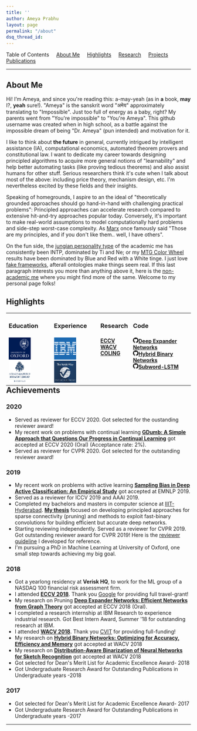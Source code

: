 ```yaml
---
title: ''
author: Ameya Prabhu
layout: page
permalink: "/about"
dsq_thread_id:
---
```

Table of Contents     [About Me](#biography)     [Highlights](#highlights)     [Research](#research)    
 [Projects](#projects)     [Publications](#publications)

---

## <a name="biography" id="biography"></a>About Me

Hi! I’m Ameya, and since you're reading this: a-may-yeah (as in __a__ book, __may__ I?, __yeah__ sure!). "Ameya" is the sanskrit word "अमेय" approximately translating to "Impossible". Just too full of energy as a baby, right? My parents went from "You're impossible" to "You're Ameya". This github username was created when in high school, as a battle against the impossible dream of being "Dr. Ameya" (pun intended) and motivation for it.

I like to think about **the future** in general, currently intrigued by intelligent assistance (IA), computational economics, automated theorem provers and constitutional law. I want to dedicate my career towards designing principled algorithms to acquire more general notions of "learnability" and help better automating tasks (like proving tedious theorems) and also assist humans for other stuff. Serious researchers think it's cute when I talk about most of the above: including price theory, mechanism design, etc. I'm nevertheless excited by these fields and their insights.

Speaking of homegrounds, I aspire to an the ideal of "theoretically grounded approaches should go hand-in-hand with challenging practical problems": Principled approaches can accelerate research compared to extensive hit-and-try approaches popular today. Conversely, it's important to make real-world assumptions to model computationally hard problems and side-step worst-case complexity. As [Marx](https://en.wikipedia.org/wiki/Groucho_Marx) once famously said "Those are my principles, and if you don't like them.. well, I have others".

On the fun side, the [jungian personality type](https://slatestarcodex.com/2014/05/27/on-types-of-typologies/) of the academic me has consistently been INTP, dominated by Ti and Ne; or my [MTG Color Wheel](https://medium.com/s/story/the-mtg-color-wheel-c9700a7cf36d) results have been dominated by Blue and Red with a White tinge. I just love [fake frameworks](https://www.lesswrong.com/posts/wDP4ZWYLNj7MGXWiW/in-praise-of-fake-frameworks), afterall ontologies make things seem real. If this last paragraph interests you more than anything above it, here is the [non-academic me](https://bayesianconspirator.github.io/about/) where you might find more of the same. Welcome to my personal page folks!

## <a name="highlights" id="highlights"></a>Highlights

<table style="border-collapse: collapse; border: none; margin: 0px auto;" width="100%" align='left'> <tr style="border: none;"> <td style="border: none; "><h3>Education</h3></td><td style="border: none; "><h3>Experience</h3></td><td style="border: none; "><h3>Research</h3></td> <td style="border: none; "><h3>Code</h3></td> </tr> <tr> <td style="border: none; "> <img src="https://raw.githubusercontent.com/drimpossible/drimpossible.github.io/master/images/Oxford.png" height="60px" width="60px" /> <img src="https://raw.githubusercontent.com/drimpossible/drimpossible.github.io/master/images/IIITH.png" height="60px" width="60px" /> </td> <td style="border: none; "> <img src="https://raw.githubusercontent.com/drimpossible/drimpossible.github.io/master/images/IBM.png" height="60px" width="60px" /> <img src="https://raw.githubusercontent.com/drimpossible/drimpossible.github.io/master/images/Verisk.jpg" height="60px" width="60px" /></td> <td style="vertical-align: top;"><strong> <a href="http://openaccess.thecvf.com/content_ECCV_2018/papers/Ameya_Prabhu_Deep_Expander_Networks_ECCV_2018_paper.pdf"> ECCV</a><br/> <a href="https://arxiv.org/abs/1804.03867">WACV</a><br/> <a href="https://aclanthology.info/papers/C16-1234/c16-1234">COLING</a><br/><br/> </strong></td> <td style="vertical-align: top;"><strong>
<a href="https://github.com/drimpossible/Deep-Expander-Networks"><img src="https://raw.githubusercontent.com/drimpossible/drimpossible.github.io/master/images/github.png" height="15px" width="15px">Deep Expander Networks</a><br/>
<a href="https://github.com/erilyth/HybridBinaryNetworks-WACV18"><img src="https://raw.githubusercontent.com/drimpossible/drimpossible.github.io/master/images/github.png" height="15px" width="15px">Hybrid Binary Networks</a><br/>
<a href="https://github.com/drimpossible/Sub-word-LSTM"><img src="https://raw.githubusercontent.com/drimpossible/drimpossible.github.io/master/images/github.png" height="15px" width="15px">Subword-LSTM</a><br/>
</strong></td>
</tr>
</table>

## <a name="achievements" id="achievements"></a>Achievements

### 2020

* Served as reviewer for ECCV 2020. Got selected for the oustanding reviewer award!
* My recent work on problems with continual learning [**GDumb: A Simple Approach that Questions Our Progress in Continual Learning**]() got accepted at ECCV 2020 (Oral) (Acceptance rate: 2%).
* Served as reviewer for CVPR 2020. Got selected for the outstanding reviewer award!

### 2019

* My recent work on problems with active learning [**Sampling Bias in Deep Active Classification: An Empirical Study**](https://github.com/drimpossible/drimpossible.github.io/blob/master/documents/Active-Sampling-Bias.pdf) got accepted at EMNLP 2019.
* Served as a reviewer for ICCV 2019 and AAAI 2019.
* Completed my bachelors and masters in computer science at [IIIT-Hyderabad](http://www.iiit.ac.in). [**My thesis**](https://github.com/drimpossible/drimpossible.github.io/blob/master/documents/Thesis.pdf) focused on developing principled approaches for sparse connectivity (pruning) and methods to exploit fast-binary convolutions for building efficient but accurate deep networks.
* Starting reviewing independently. Served as a reviewer for CVPR 2019. Got outstanding reviewer award for CVPR 2019! Here is the [reviewer guideline](/blog/life/reviewing_for_dummies/) I developed for reference.
* I'm pursuing a PhD in Machine Learning at University of Oxford, one small step towards achieving my big goal.

### 2018

* Got a yearlong residency at **Verisk HQ**, to work for the ML group of a NASDAQ 100 financial risk assessment firm.
* I attended [**ECCV 2018**](https://eccv2018.org/). Thank you [Google](https://ai.google/research/) for providing full travel-grant!
* My research on Pruning [**Deep Expander Networks: Efficient Networks from Graph Theory**](http://openaccess.thecvf.com/content_ECCV_2018/papers/Ameya_Prabhu_Deep_Expander_Networks_ECCV_2018_paper.pdf) got accepted at ECCV 2018 (Oral).
* I completed a research internship at IBM Research to experience industrial research. Got Best Intern Award, Summer '18 for outstanding research at IBM.
* I attended [**WACV 2018**](http://wacv18.wacv.net/). Thank you [CVIT](http://cvit.iiit.ac.in/) for providing full-funding!
* My research on [**Hybrid Binary Networks: Optimizing for Accuracy, Efficiency and Memory**](https://arxiv.org/abs/1804.03867) got accepted at WACV 2018
* My research on [**Distribution-Aware Binarization of Neural Networks for Sketch Recognition**](https://arxiv.org/abs/1804.02941) got accepted at WACV 2018
* Got selected for Dean's Merit List for Academic Excellence Award- 2018
* Got Undergraduate Research Award for Outstanding Publications in Undergraduate years -2018

### 2017

* Got selected for Dean's Merit List for Academic Excellence Award- 2017
* Got Undergraduate Research Award for Outstanding Publications in Undergraduate years -2017

---